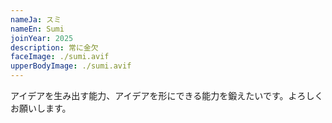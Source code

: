 ```yaml
---
nameJa: スミ
nameEn: Sumi
joinYear: 2025
description: 常に金欠
faceImage: ./sumi.avif
upperBodyImage: ./sumi.avif
---
```

アイデアを生み出す能力、アイデアを形にできる能力を鍛えたいです。よろしくお願いします。
